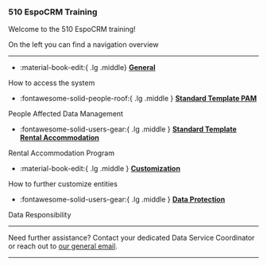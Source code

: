 ### 510 EspoCRM Training 


<!-- markdownlint-disable-next-line no-trailing-punctuation -->

Welcome to the 510 EspoCRM training!

On the left you can find a navigation overview 

---

<!-- markdownlint-disable -->
<div class="grid cards" markdown>

- :material-book-edit:{ .lg .middle} [__General__](./general/index.md)


How to access the system
  
-  :fontawesome-solid-people-roof:{ .lg .middle } [__Standard Template PAM__](./pam/page1.md)
  
 
People Affected Data Management 


- :fontawesome-solid-users-gear:{ .lg .middle } [__Standard Template Rental Accommodation__](./rental/page1.md)


Rental Accommodation Program 


-  :material-book-edit:{ .lg .middle } [__Customization__](./rental/page1.md)
  

How to further customize entities 


-  :fontawesome-solid-users-gear:{ .lg .middle } [__Data Protection__](./protection/page1.md)


Data Responsibility


</div>

<!-- markdownlint-enable -->


---

Need further assistance? Contact your dedicated Data Service Coordinator
or reach out to [our general email](mailto:support@510.global).

---
